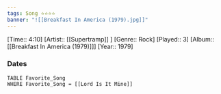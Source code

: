 ```yaml
---
tags: Song ⭐⭐⭐⭐ 
banner: "![[Breakfast In America (1979).jpg]]"
---
```

[Time:: 4:10]
[Artist:: [[Supertramp]] ]
[Genre:: Rock]
[Played:: 3]
[Album:: [[Breakfast In America (1979)]]]
[Year:: 1979]
### Dates
````dataview
TABLE Favorite_Song
WHERE Favorite_Song = [[Lord Is It Mine]]
````